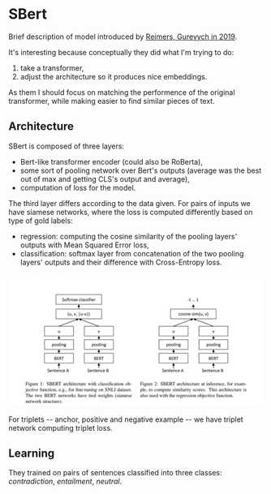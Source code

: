 [paper]: https://arxiv.org/abs/1908.10084
[i/sbert_pairs_architectures]: ./imgs/sbert_pairs_architectures.png

# SBert

Brief description of model introduced by [Reimers, Gurevych in 2019][paper].

It's interesting because conceptually they did what I'm trying to do:

1. take a transformer,
2. adjust the architecture so it produces nice embeddings.

As them I should focus on matching the performence of the original transformer,
while making easier to find similar pieces of text.

## Architecture

SBert is composed of three layers:

- Bert-like transformer encoder (could also be RoBerta),
- some sort of pooling network over Bert's outputs (average was the best out of
  max and getting CLS's output and average),
- computation of loss for the model.

The third layer differs according to the data given. For pairs of inputs we
have siamese networks, where the loss is computed differently based on type of
gold labels:

- regression: computing the cosine similarity of the pooling layers' outputs
  with Mean Squared Error loss,
- classification: softmax layer from concatenation of the two pooling layers'
  outputs and their difference with Cross-Entropy loss.

![SBert Architecture for pairs of inputs][i/sbert_pairs_architectures]

For triplets -- anchor, positive and negative example -- we have triplet network
computing triplet loss.

## Learning

They trained on pairs of sentences classified into three classes:
*contradiction*, *entailment*, *neutral*.
